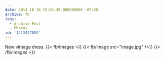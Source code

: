 ```yaml
---
date: 2014-10-16 15:04:49.000000000 -07:00
archive: fb
tags: 
  - Archive Post
  - Photos
id: '1413497089'
---
```


New vintage dress.
{{< fb/images >}}
{{< fb/image src="image.jpg" />}}
{{< /fb/images >}}
